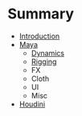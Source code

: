 # Summary

* [Introduction](README.md)
* [Maya](maya.md)
   * [Dynamics](maya/dynamics.md)
   * [Rigging](maya/rigging.md)
   * FX
   * Cloth
   * UI
   * Misc
* [Houdini](houdini.md)

